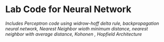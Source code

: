 <h1> Lab Code for Neural Network</h1>
<em> Includes Perceptron code using widrow-hoff delta rule, backpropagation neural network, Nearest Neighbor wioth minimum distance, nearest neighbor with average distance, Kohonen , Hopfield Architecture </em>
